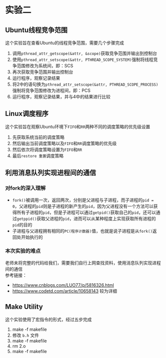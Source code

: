 # 实验二

## Ubuntu线程竞争范围

这个实验旨在查看Ubuntu的线程竞争范围，需要几个步骤完成

1. 调用`pthread_attr_getscope(&attr, &scope)`获取竞争范围并输出到控制台
2. 使用`pthread_attr_setscope(&attr, PTHREAD_SCOPE_SYSTEM)`强制将线程竞争范围修改为系统间，即：SCS
3. 再次获取竞争范围并输出控制台
4. 运行程序，观察记录结果
5. 将2中的语句换为`pthread_attr_setscope(&attr, PTHREAD_SCOPE_PROCESS)`强制将竞争范围修改为进程间，即：PCS
6. 运行程序，观察记录结果，并与4中的结果进行比较

## Linux调度程序

这个实验旨在观察Ubuntu环境下`FIFO`和`RR`两种不同的调度策略的优先级设置

1. 先获取系统当前的调度策略
2. 然后输出当前调度策略以及`FIFO`和`RR`调度策略的优先级
3. 然后依次将调度策略设置为`FIFO`和`RR`
4. 最后`restore 重置`调度策略

## 利用消息队列实现进程间的通信

### 对fork的深入理解

- `fork()`被调用一次，返回两次，分别是父进程与子进程，而子进程的`pid = 0`，父进程的`pid`则是子进程的新产生的`pid`，因为父进程没有一个方法可以获得所有子进程的`pid`，但是子进程可以通过`getpid()`获取自己的`pid`，还可以通过`getppid()`获取父进程的`pid`，进而可以从某种程度上实现获取所有进程的`pid`的目的
- 子进程与父进程拥有相同的`PC(程序计数器)`值，也就是说子进程是从`fork()`返回处开始执行的

### 本次实验的难点

老师未将完整的代码给我们，需要我们自行上网查找资料，使用消息队列实现进程间的通信  
参考链接：
- https://www.cnblogs.com/LUO77/p/5816326.html
- https://www.codetd.com/article/10658143 较为详细


## Make Utility

这个实验使用了宏指令的形式，经过五步完成

1. make -f makefile
2. 修改 `b.h` 文件
3. make -f makefile
4. rm 2.o
5. make -f makefile
